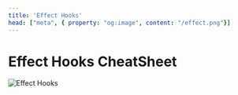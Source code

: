 ```yaml
---
title: 'Effect Hooks'
head: ["meta", { property: "og:image", content: "/effect.png"}]
---
```


# Effect Hooks CheatSheet

![Effect Hooks](/effect.png)